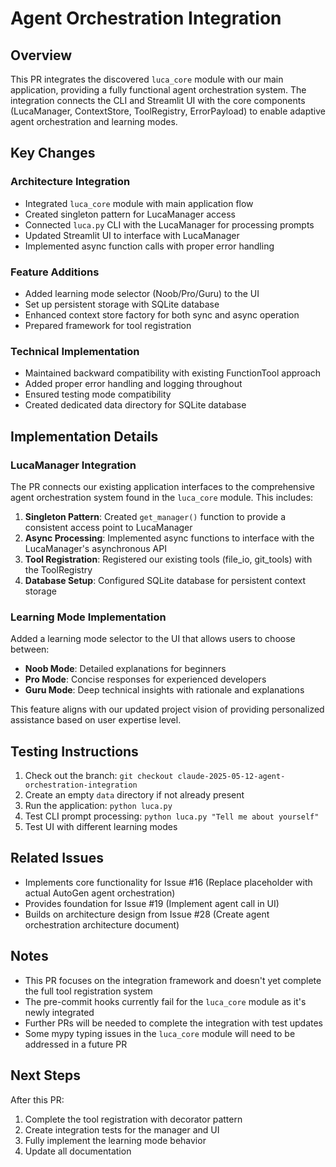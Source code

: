 # Agent Orchestration Integration

## Overview

This PR integrates the discovered `luca_core` module with our main application, providing a fully functional agent orchestration system. The integration connects the CLI and Streamlit UI with the core components (LucaManager, ContextStore, ToolRegistry, ErrorPayload) to enable adaptive agent orchestration and learning modes.

## Key Changes

### Architecture Integration
- Integrated `luca_core` module with main application flow
- Created singleton pattern for LucaManager access
- Connected `luca.py` CLI with the LucaManager for processing prompts
- Updated Streamlit UI to interface with LucaManager
- Implemented async function calls with proper error handling

### Feature Additions
- Added learning mode selector (Noob/Pro/Guru) to the UI
- Set up persistent storage with SQLite database
- Enhanced context store factory for both sync and async operation
- Prepared framework for tool registration

### Technical Implementation
- Maintained backward compatibility with existing FunctionTool approach
- Added proper error handling and logging throughout
- Ensured testing mode compatibility
- Created dedicated data directory for SQLite database

## Implementation Details

### LucaManager Integration
The PR connects our existing application interfaces to the comprehensive agent orchestration system found in the `luca_core` module. This includes:

1. **Singleton Pattern**: Created `get_manager()` function to provide a consistent access point to LucaManager
2. **Async Processing**: Implemented async functions to interface with the LucaManager's asynchronous API
3. **Tool Registration**: Registered our existing tools (file_io, git_tools) with the ToolRegistry
4. **Database Setup**: Configured SQLite database for persistent context storage

### Learning Mode Implementation
Added a learning mode selector to the UI that allows users to choose between:
- **Noob Mode**: Detailed explanations for beginners
- **Pro Mode**: Concise responses for experienced developers
- **Guru Mode**: Deep technical insights with rationale and explanations

This feature aligns with our updated project vision of providing personalized assistance based on user expertise level.

## Testing Instructions

1. Check out the branch: `git checkout claude-2025-05-12-agent-orchestration-integration`
2. Create an empty `data` directory if not already present
3. Run the application: `python luca.py`
4. Test CLI prompt processing: `python luca.py "Tell me about yourself"`
5. Test UI with different learning modes

## Related Issues

- Implements core functionality for Issue #16 (Replace placeholder with actual AutoGen agent orchestration)
- Provides foundation for Issue #19 (Implement agent call in UI)
- Builds on architecture design from Issue #28 (Create agent orchestration architecture document)

## Notes

- This PR focuses on the integration framework and doesn't yet complete the full tool registration system
- The pre-commit hooks currently fail for the `luca_core` module as it's newly integrated
- Further PRs will be needed to complete the integration with test updates
- Some mypy typing issues in the `luca_core` module will need to be addressed in a future PR

## Next Steps

After this PR:
1. Complete the tool registration with decorator pattern
2. Create integration tests for the manager and UI
3. Fully implement the learning mode behavior
4. Update all documentation
